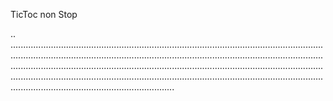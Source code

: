 TicToc non Stop

..
.................................................................................................................................................................................................................................................................................................................................................................................................................................................................................................................................................................................